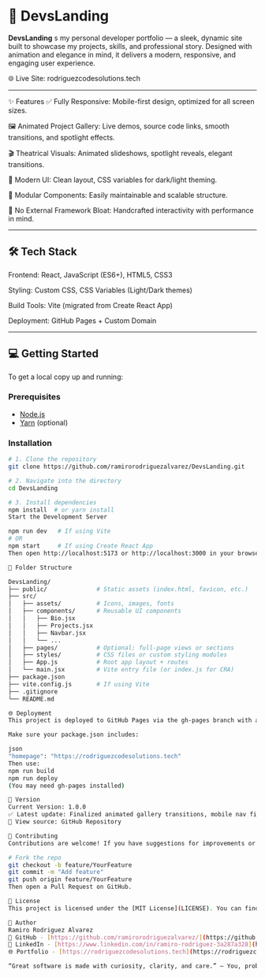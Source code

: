 # 🚀 DevsLanding

**DevsLanding** s my personal developer portfolio — a sleek, dynamic site built to showcase my projects, skills, and professional story. Designed with animation and elegance in mind, it delivers a modern, responsive, and engaging user experience.

🌐 Live Site: rodriguezcodesolutions.tech

---

✨ Features
✅ Fully Responsive: Mobile-first design, optimized for all screen sizes.

🖼️ Animated Project Gallery: Live demos, source code links, smooth transitions, and spotlight effects.

🎬 Theatrical Visuals: Animated slideshows, spotlight reveals, elegant transitions.

🎨 Modern UI: Clean layout, CSS variables for dark/light theming.

🧩 Modular Components: Easily maintainable and scalable structure.

🚫 No External Framework Bloat: Handcrafted interactivity with performance in mind.

---

## 🛠️ Tech Stack

Frontend: React, JavaScript (ES6+), HTML5, CSS3

Styling: Custom CSS, CSS Variables (Light/Dark themes)

Build Tools: Vite (migrated from Create React App)

Deployment: GitHub Pages + Custom Domain

---

## 💻 Getting Started

To get a local copy up and running:

### Prerequisites

- [Node.js](https://nodejs.org/)
- [Yarn](https://yarnpkg.com/) (optional)

### Installation

```bash
# 1. Clone the repository
git clone https://github.com/ramirorodriguezalvarez/DevsLanding.git

# 2. Navigate into the directory
cd DevsLanding

# 3. Install dependencies
npm install  # or yarn install
Start the Development Server

npm run dev   # If using Vite
# OR
npm start     # If using Create React App
Then open http://localhost:5173 or http://localhost:3000 in your browser.

📁 Folder Structure

DevsLanding/
├── public/              # Static assets (index.html, favicon, etc.)
├── src/
│   ├── assets/          # Icons, images, fonts
│   ├── components/      # Reusable UI components
│   │   ├── Bio.jsx
│   │   ├── Projects.jsx
│   │   ├── Navbar.jsx
│   │   └── ...
│   ├── pages/           # Optional: full-page views or sections
│   ├── styles/          # CSS files or custom styling modules
│   ├── App.js           # Root app layout + routes
│   └── main.jsx         # Vite entry file (or index.js for CRA)
├── package.json
├── vite.config.js       # If using Vite
├── .gitignore
└── README.md

🌐 Deployment
This project is deployed to GitHub Pages via the gh-pages branch with a custom domain.

Make sure your package.json includes:

json
"homepage": "https://rodriguezcodesolutions.tech"
Then use:
npm run build
npm run deploy
(You may need gh-pages installed)

🧪 Version
Current Version: 1.0.0
✅ Latest update: Finalized animated gallery transitions, mobile nav fixes, and visual polish.
📂 View source: GitHub Repository

🤝 Contributing
Contributions are welcome! If you have suggestions for improvements or find a bug, please open an issue or submit a pull request.

# Fork the repo
git checkout -b feature/YourFeature
git commit -m "Add feature"
git push origin feature/YourFeature
Then open a Pull Request on GitHub.

📄 License
This project is licensed under the [MIT License](LICENSE). You can find the full text of the license in the LICENSE file in this repository.

👤 Author
Ramiro Rodriguez Alvarez
🔗 GitHub - [https://github.com/ramirorodriguezalvarez/](https://github.com/ramirorodriguezalvarez/)
🔗 LinkedIn - [https://www.linkedin.com/in/ramiro-rodriguez-3a287a328](https://www.linkedin.com/in/ramiro-rodriguez-3a287a328)
🌐 Portfolio - [https://rodriguezcodesolutions.tech](https://rodriguezcodesolutions.tech)

“Great software is made with curiosity, clarity, and care.” – You, probably.